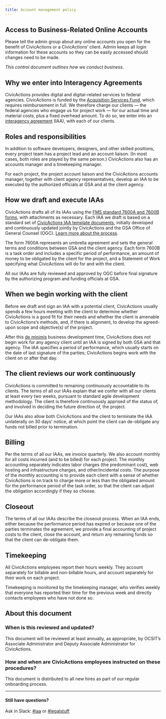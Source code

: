 ```yaml
---
title: Account management policy
---
```


<!-- TODO: Begin CA:Handbook -->

## <a name="access-account"></a>Access to Business-Related Online Accounts
Please tell the admin group about any online accounts you open for the benefit of CivicActions or a CivicActions’ client. Admin keeps all login information for these accounts so they can be easily accessed should changes need to be made.

<!-- TODO: End CA:Handbook -->


_This control document outlines how we conduct business._

## Why we enter into Interagency Agreements
CivicActions provides digital and digital-related services to federal agencies. CivicActions is funded by the [Acquisition Services Fund](http://www.gsa.gov/portal/content/150047), which requires reimbursement in full. We therefore charge our clients — the federal agencies who engage us for project work — for our actual time and material costs, plus a fixed overhead amount. To do so, we enter into an [interagency agreement](/agreements) (IAA), with each of our clients.

## Roles and responsibilities

In addition to software developers, designers, and other skilled positions, every project team has a project lead and an account liaison. (In most cases, both roles are played by the same person.) CivicActions also has an accounts manager and a timekeeping manager.

For each project, the project account liaison and the CivicActions accounts manager, together with client agency representatives, develop an IAA to be executed by the authorized officials at GSA and at the client agency.

## How we draft and execute IAAs

CivicActions drafts all of its IAAs using the [FMS standard 7600A and 7600B forms](https://www.fiscal.treasury.gov/fsreports/ref/fincMgmtStdzn/fincMgmtStdzn_home.htm), with attachments as necessary. Each IAA we draft is based on a standard set of [CivicActions IAA template documents](https://drive.google.com/a/gsa.gov/folderview?id=0B_BrYqdsWSajTUw0dVhhemRPQjQ&usp=drive_web), initially developed and continuously updated jointly by CivicActions and the GSA Office of General Counsel (OGC). [Learn more about the process](/agreements).

The form 7600A represents an umbrella agreement and sets the general terms and conditions between GSA and the client agency. Each form 7600B is a task order and includes a specific period of performance, an amount of money to be obligated by the client for the project, and a Statement of Work specifying what CivicActions will do for and with the client.

All our IAAs are fully reviewed and approved by OGC before final signature by the authorizing program and funding officials at GSA.

## When we begin working with the client

Before we draft and sign an IAA with a potential client, CivicActions usually spends a few hours meeting with the client to determine whether CivicActions is a good fit for their needs and whether the client is amenable to CivicActions’s methods, and, if there is alignment, to develop the agreed-upon scope and objective(s) of the project.

After this [de minimis](https://en.wikipedia.org/wiki/De_minimis) business development time, CivicActions does not begin work for any agency client until an IAA is signed by both GSA and that agency. The IAA specifies a period of performance, which usually starts on the date of last signature of the parties; CivicActions begins work with the client on or after that day.

## The client reviews our work continuously

CivicActions is committed to remaining continuously accountable to its clients. The terms of all our IAAs explain that we confer with all our clients at least every two weeks, pursuant to standard agile development methodology. The client is therefore continuously apprised of the status of, and involved in deciding the future direction of, the project.

Our IAAs also allow both CivicActions and the client to terminate the IAA unilaterally on 30 days’ notice, at which point the client can de-obligate any funds not billed prior to termination.

## Billing

Per the terms of all our IAAs, we invoice quarterly. We also account monthly for all costs incurred (and to be billed) for each project. The monthly accounting separately indicates labor charges (the predominant cost), web hosting and infrastructure charges, and other/incidental costs. The purpose of the monthly accounting is to provide each client with a sense of whether CivicActions is on track to charge more or less than the obligated amount for the performance period of the task order, so that the client can adjust the obligation accordingly if they so choose.

## Closeout

The terms of all our IAAs describe the closeout process. When an IAA ends, either because the performance period has expired or because one of the parties terminates the agreement, we provide a final accounting of project costs to the client, close the account, and return any remaining funds so that the client can de-obligate them.

## Timekeeping

All CivicActions employees report their hours weekly. They account separately for billable and non-billable hours, and account separately for their work on each project.

Timekeeping is monitored by the timekeeping manager, who verifies weekly that everyone has reported their time for the previous week and directly contacts employees who have not done so.

## About this document

### When is this reviewed and updated?

This document will be reviewed at least annually, as appropriate, by OCSIT’s Associate Administrator and Deputy Associate Administrator for CivicActions.

### How and when are CivicActions employees instructed on these procedures?

This document is distributed to all new hires as part of our regular onboarding process.

---

#### Still have questions?

Ask in Slack: [#iaa](https://civicactions.slack.com/messages/iaa/) or [#legalstuff](https://civicactions.slack.com/messages/legalstuff/)
